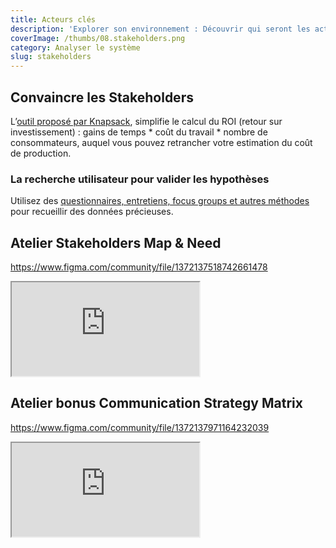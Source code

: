 ```yaml
---
title: Acteurs clés
description: 'Explorer son environnement : Découvrir qui seront les acteurs clés'
coverImage: /thumbs/08.stakeholders.png
category: Analyser le système
slug: stakeholders
---
```


## Convaincre les Stakeholders
L’[outil proposé par Knapsack](https://www.knapsack.cloud/calculator), simplifie le calcul du ROI (retour sur investissement) : gains de temps * coût du travail * nombre de consommateurs, auquel vous pouvez retrancher votre estimation du coût de production.

### La recherche utilisateur pour valider les hypothèses

Utilisez des [questionnaires, entretiens, focus groups et autres méthodes](https://www.nngroup.com/topic/research-methods/) pour recueillir des données précieuses.

## Atelier Stakeholders Map & Need

https://www.figma.com/community/file/1372137518742661478

<iframe class="figma-workshop" src="https://embed.figma.com/file/1372137518742661478/hf_embed?community_viewer=true&embed_host=fastma&fuid=958321296977013963&hub_file_id=1372137518742661478&kind=file&viewer=1"></iframe>

## Atelier bonus Communication Strategy Matrix

https://www.figma.com/community/file/1372137971164232039

<iframe class="figma-workshop" src="https://embed.figma.com/file/1372137971164232039/hf_embed?community_viewer=true&embed_host=fastma&fuid=958321296977013963&hub_file_id=1372137971164232039&kind=file&viewer=1"></iframe>

